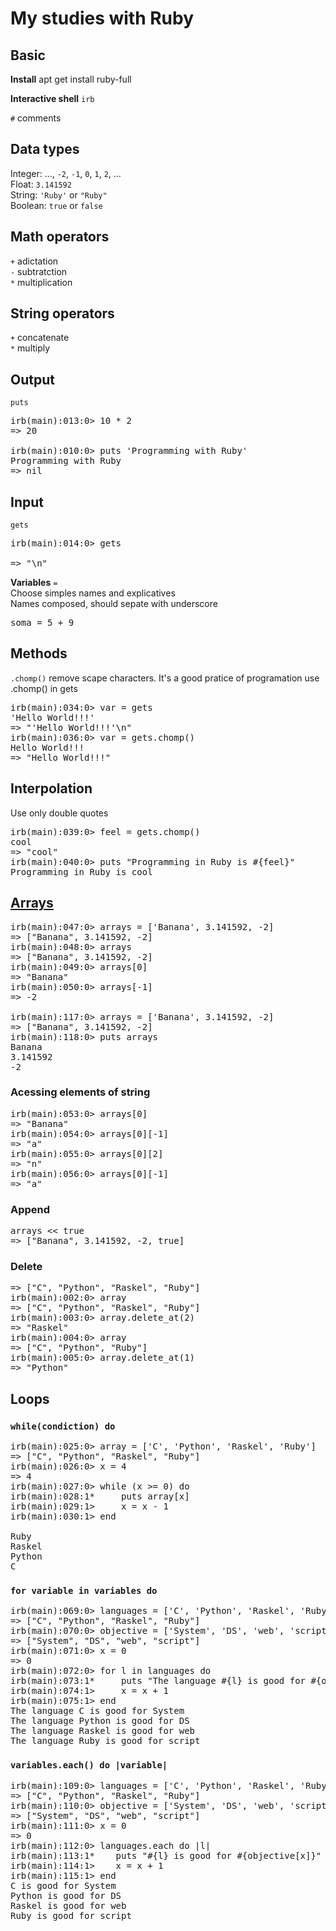 # My studies with Ruby

## Basic  
**Install** apt get install ruby-full  

**Interactive shell** `irb`

`#` comments 

## Data types

Integer: ..., `-2`, `-1`, `0`, `1`, `2`, ...  
Float: `3.141592`  
String: `'Ruby'` or `"Ruby"`  
Boolean: `true` or `false`  

## Math operators
`+` adictation  
`-` subtratction  
`*` multiplication   

## String operators
`+` concatenate  
`*` multiply  

## Output  
`puts`  
<pre>
irb(main):013:0> 10 * 2
=> 20

irb(main):010:0> puts 'Programming with Ruby'
Programming with Ruby
=> nil
</pre>

## Input  
`gets`  
<pre>
irb(main):014:0> gets 
   
=> "\n"
</pre>

**Variables** `=`  
Choose simples names and explicatives  
Names composed, should sepate with underscore  
<pre>
soma = 5 + 9
</pre>

## Methods  
`.chomp()` remove scape characters. It's a good pratice of programation use .chomp() in gets
<pre>
irb(main):034:0> var = gets
'Hello World!!!'
=> "'Hello World!!!'\n"
irb(main):036:0> var = gets.chomp()
Hello World!!!
=> "Hello World!!!"
</pre>

## Interpolation  
Use only double quotes  
<pre>
irb(main):039:0> feel = gets.chomp()
cool
=> "cool"
irb(main):040:0> puts "Programming in Ruby is #{feel}"
Programming in Ruby is cool
</pre>

## [Arrays](https://ruby-doc.org/core-2.6.2/Array.html)
<pre>
irb(main):047:0> arrays = ['Banana', 3.141592, -2]
=> ["Banana", 3.141592, -2]
irb(main):048:0> arrays
=> ["Banana", 3.141592, -2]
irb(main):049:0> arrays[0]
=> "Banana"
irb(main):050:0> arrays[-1]
=> -2

irb(main):117:0> arrays = ['Banana', 3.141592, -2]
=> ["Banana", 3.141592, -2]
irb(main):118:0> puts arrays
Banana
3.141592
-2
</pre>

### Acessing elements of string
<pre>
irb(main):053:0> arrays[0]
=> "Banana"
irb(main):054:0> arrays[0][-1]
=> "a"
irb(main):055:0> arrays[0][2]
=> "n"
irb(main):056:0> arrays[0][-1]
=> "a"
</pre>

### Append
<pre>
arrays << true
=> ["Banana", 3.141592, -2, true]
</pre>

### Delete
<pre>
=> ["C", "Python", "Raskel", "Ruby"]
irb(main):002:0> array
=> ["C", "Python", "Raskel", "Ruby"]
irb(main):003:0> array.delete_at(2)
=> "Raskel"
irb(main):004:0> array
=> ["C", "Python", "Ruby"]
irb(main):005:0> array.delete_at(1)
=> "Python"
</pre>

## Loops

### `while(condiction) do`
<pre>
irb(main):025:0> array = ['C', 'Python', 'Raskel', 'Ruby']
=> ["C", "Python", "Raskel", "Ruby"]
irb(main):026:0> x = 4
=> 4
irb(main):027:0> while (x >= 0) do
irb(main):028:1*     puts array[x]
irb(main):029:1>     x = x - 1
irb(main):030:1> end

Ruby
Raskel
Python
C
</pre>

### `for variable in variables do`
<pre>
irb(main):069:0> languages = ['C', 'Python', 'Raskel', 'Ruby']
=> ["C", "Python", "Raskel", "Ruby"]
irb(main):070:0> objective = ['System', 'DS', 'web', 'script']
=> ["System", "DS", "web", "script"]
irb(main):071:0> x = 0
=> 0
irb(main):072:0> for l in languages do
irb(main):073:1*     puts "The language #{l} is good for #{objective[x]}"
irb(main):074:1>     x = x + 1
irb(main):075:1> end
The language C is good for System
The language Python is good for DS
The language Raskel is good for web
The language Ruby is good for script
</pre>

### `variables.each() do |variable|`
<pre>
irb(main):109:0> languages = ['C', 'Python', 'Raskel', 'Ruby']
=> ["C", "Python", "Raskel", "Ruby"]
irb(main):110:0> objective = ['System', 'DS', 'web', 'script']
=> ["System", "DS", "web", "script"]
irb(main):111:0> x = 0
=> 0
irb(main):112:0> languages.each do |l|
irb(main):113:1*    puts "#{l} is good for #{objective[x]}"
irb(main):114:1>    x = x + 1
irb(main):115:1> end
C is good for System
Python is good for DS
Raskel is good for web
Ruby is good for script
</pre>
